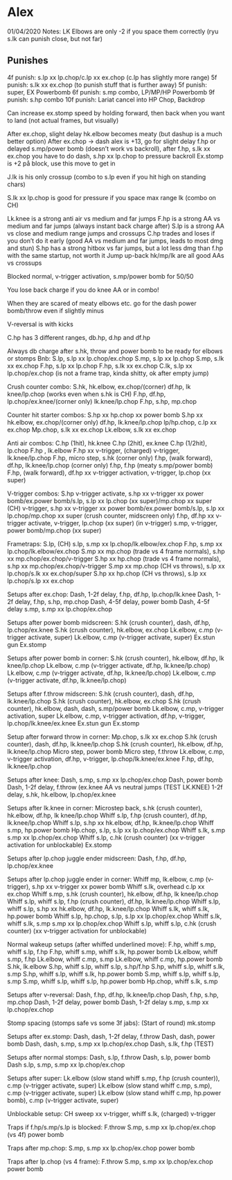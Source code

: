 # Alex
01/04/2020
Notes:
LK Elbows are only -2 if you space them correctly (ryu s.lk can punish close, but not far)


## Punishes
4f punish: s.lp xx lp.chop/c.lp xx ex.chop (c.lp has slightly more range)
5f punish: s.lk xx ex.chop (to punish stuff that is further away)
5f punish: super, EX Powerbomb
6f punish: s.mp combo, LP/MP/HP Powerbomb
9f punish: s.hp combo
10f punish: Lariat cancel into HP Chop, Backdrop

Can increase ex.stomp speed by holding forward, then back when you want to land (not actual frames, but visually)

After ex.chop, slight delay hk.elbow becomes meaty (but dashup is a much better option)
After ex.chop -> dash alex is +13, go for slight delay f.hp or delayed s.mp/power bomb (doesn’t work vs backroll), after f.hp, s.lk xx ex.chop you have to do dash, s.hp xx lp.chop to pressure backroll
Ex.stomp is +2 på block, use this move to get in

J.lk is his only crossup (combo to s.lp even if you hit high on standing chars)

S.lk xx lp.chop is good for pressure if you space max range lk (combo on CH)

Lk.knee is a strong anti air vs medium and far jumps
F.hp is a strong AA vs medium and far jumps (always instant back charge after)
S.lp is a strong AA vs close and medium range jumps and crossups
C.hp trades and loses if you don’t do it early (good AA vs medium and far jumps, leads to most dmg and stun)
S.hp has a strong hitbox vs far jumps, but a lot less dmg than f.hp with the same startup, not worth it
Jump up-back hk/mp/lk are all good AAs vs crossups

Blocked normal, v-trigger activation, s.mp/power bomb for 50/50

You lose back charge if you do knee AA or in combo!

When they are scared of meaty elbows etc. go for the dash power bomb/throw even if slightly minus

V-reversal is with kicks

C.hp has 3 different ranges, db.hp, d.hp and df.hp

Always db charge after s.hk, throw and power bomb to be ready for elbows or stomps
Bnb:
S.lp, s.lp xx lp.chop/ex.chop
S.mp, s.lp xx lp.chop
S.mp, s.lk xx ex.chop
F.hp, s.lp xx lp.chop
F.hp, s.lk xx ex.chop
C.lk, s.lp xx lp.chop/ex.chop (is not a frame trap, kinda shitty, ok after empty jump)

Crush counter combo:
S.hk, hk.elbow, ex.chop/(corner) df.hp, lk knee/lp.chop (works even when s.hk is CH)
F.hp, df.hp, lp.chop/ex.knee/(corner only) lk.knee/lp.chop
F.hp, s.hp, mp.chop

Counter hit starter combos:
S.hp xx hp.chop xx power bomb
S.hp xx hk.elbow, ex.chop/(corner only) df.hp, lk.knee/lp.chop
lp/hp.chop, c.lp xx ex.chop
Mp.chop, s.lk xx ex.chop
Lk.elbow, s.lk xx ex.chop

Anti air combos:
C.hp (1hit), hk.knee
C.hp (2hit), ex.knee
C.hp (1/2hit), lp.chop
F.hp , lk.elbow
F.hp xx v-trigger, (charged) v-trigger, lk.knee/lp.chop
F.hp, micro step, s.hk
(corner only) f.hp, (walk forward), df.hp, lk.knee/lp.chop
(corner only) f.hp, f.hp (meaty s.mp/power bomb)
F.hp, (walk forward), df.hp xx v-trigger activation, v-trigger, lp.chop (xx super)

V-trigger combos:
S.hp v-trigger activate, s.hp xx v-trigger xx power bomb/ex.power bomb/s.lp, s.lp xx lp.chop (xx super)/mp.chop xx super
(CH) v-trigger, s.hp xx v-trigger xx power bomb/ex.power bomb/s.lp, s.lp xx lp.chop/mp.chop xx super
(crush counter, midscreen only) f.hp, df.hp xx v-trigger activate, v-trigger, lp.chop (xx super)
(in v-trigger) s.mp, v-trigger, power bomb/mp.chop (xx super)





Frametraps:
S.lp, (CH) s.lp, s.mp xx lp.chop/lk.elbow/ex.chop
F.hp, s.mp xx lp.chop/lk.elbow/ex.chop
S.mp xx mp.chop (trade vs 4 frame normals), s.hp xx mp.chop/ex.chop/v-trigger
S.hp xx hp.chop (trade vs 4 frame normals), s.hp xx mp.chop/ex.chop/v-trigger
S.mp xx mp.chop (CH vs throws), s.lp xx lp.chop/s.lk xx ex.chop/super
S.hp xx hp.chop (CH vs throws), s.lp xx lp.chop/s.lp xx ex.chop

Setups after ex.chop:
Dash, 1-2f delay, f.hp, df.hp, lp.chop/lk.knee
Dash, 1-2f delay, f.hp, s.hp, mp.chop
Dash, 4-5f delay, power bomb
Dash, 4-5f delay s.mp, s.mp xx lp.chop/ex.chop

Setups after power bomb midscreen:
S.hk (crush counter), dash, df.hp, lp.chop/ex.knee
S.hk (crush counter), hk.elbow, ex.chop
Lk.elbow, c.mp (v-trigger activate, super)
Lk.elbow, c.mp (v-trigger activate, super)
Ex.stun gun
Ex.stomp 

Setups after power bomb in corner:
S.hk (crush counter), hk.elbow, df.hp, lk knee/lp.chop
Lk.elbow, c.mp (v-trigger activate, df.hp, lk.knee/lp.chop)
Lk.elbow, c.mp (v-trigger activate, df.hp, lk.knee/lp.chop)
Lk.elbow, c.mp (v-trigger activate, df.hp, lk.knee/lp.chop)

Setups after f.throw midscreen:
S.hk (crush counter), dash, df.hp, lk.knee/lp.chop
S.hk (crush counter), hk.elbow, ex.chop
S.hk (crush counter), hk.elbow, dash, dash, s.mp/power bomb
Lk.elbow, c.mp, v-trigger activation, super
Lk.elbow, c.mp, v-trigger activation, df.hp, v-trigger, lp.chop/lk.knee/ex.knee
Ex.stun gun
Ex.stomp







Setup after forward throw in corner:
Mp.chop, s.lk xx ex.chop
S.hk (crush counter), dash, df.hp, lk.knee/lp.chop
S.hk (crush counter), hk.elbow, df.hp, lk.knee/lp.chop
Micro step, power bomb
Micro step, f.throw
Lk.elbow, c.mp, v-trigger activation, df.hp, v-trigger, lp.chop/lk.knee/ex.knee
F.hp, df.hp, lk.knee/lp.chop

Setups after knee:
Dash, s.mp, s.mp xx lp.chop/ex.chop
Dash, power bomb
Dash, 1-2f delay, f.throw (ex.knee AA vs neutral jumps (TEST LK.KNEE)
1-2f delay, s.hk, hk.elbow, lp.chop/ex.knee

Setups after lk.knee in corner:
Microstep back, s.hk (crush counter), hk.elbow, df.hp, lk knee/lp.chop
Whiff s.lp, f.hp (crush counter), df.hp, lk.knee/lp.chop
Whiff s.lp, s.hp xx hk.elbow, df.hp, lk.knee/lp.chop
Whiff s.mp, hp.power bomb
Hp.chop, s.lp, s.lp xx lp.chop/ex.chop
Whiff s.lk, s.mp s.mp xx lp.chop/ex.chop
Whiff s.lp, c.hk (crush counter) (xx v-trigger activation for unblockable)
Ex.stomp

Setups after lp.chop juggle ender midscreen:
Dash, f.hp, df.hp, lp.chop/ex.knee

Setups after lp.chop juggle ender in corner:
Whiff mp, lk.elbow, c.mp (v-trigger), s.hp xx v-trigger xx power bomb
Whiff s.lk, overhead c.lp xx ex.chop
Whiff s.mp, s.hk (crush counter), hk.elbow, df.hp, lk knee/lp.chop
Whiff s.lp, whiff s.lp, f.hp (crush counter), df.hp, lk.knee/lp.chop
Whiff s.lp, whiff s.lp, s.hp xx hk.elbow, df.hp, lk.knee/lp.chop
Whiff s.lk, whiff s.lk, hp.power bomb
Whiff s.lp, hp.chop, s.lp, s.lp xx lp.chop/ex.chop
Whiff s.lk, whiff s.lk, s.mp s.mp xx lp.chop/ex.chop
Whiff s.lp, whiff s.lp, c.hk (crush counter) (xx v-trigger activation for unblockable)





Normal wakeup setups (after whiffed underlined move):
F.hp, whiff s.mp, whiff s.lp, f.hp
F.hp, whiff s.mp, whiff s.lk, hp.power bomb
Lk.elbow, whiff s.mp, f.hp
Lk.elbow, whiff c.mp, s.mp
Lk.elbow, whiff c.mp, hp.power bomb
S.hk, lk.elbow
S.hp, whiff s.lp, whiff s.lp, s.hp/f.hp
S.hp, whiff s.lp, whiff s.lk, s.mp
S.hp, whiff s.lp, whiff s.lk, hp.power bomb
S.mp, whiff s.lp, whiff s.lp, s.mp
S.mp, whiff s.lp, whiff s.lp, hp.power bomb
Hp.chop, whiff s.lk, s.mp

Setups after v-reversal:
Dash, f.hp, df.hp, lk.knee/lp.chop
Dash, f.hp, s.hp, mp.chop
Dash, 1-2f delay, power bomb
Dash, 1-2f delay s.mp, s.mp xx lp.chop/ex.chop

Stomp spacing (stomps safe vs some 3f jabs):
(Start of round) mk.stomp

Setups after ex.stomp:
Dash, dash, 1-2f delay, f.throw
Dash, dash, power bomb
Dash, dash, s.mp, s.mp xx lp.chop/ex.chop
Dash, s.lk, f.hp (TEST)

Setups after normal stomps:
Dash, s.lp, f.throw
Dash, s.lp, power bomb
Dash s.lp, s.mp, s.mp xx lp.chop/ex.chop

Setups after super:
Lk.elbow (slow stand whiff s.mp, f.hp (crush counter)), c.mp (v-trigger activate, super)
Lk.elbow (slow stand whiff c.mp, s.mp), c.mp (v-trigger activate, super)
Lk.elbow (slow stand whiff c.mp, hp.power bomb), c.mp (v-trigger activate, super)





Unblockable setup:
CH sweep xx v-trigger, whiff s.lk, (charged) v-trigger

Traps if f.hp/s.mp/s.lp is blocked:
F.throw
S.mp, s.mp xx lp.chop/ex.chop
(vs 4f) power bomb

Traps after mp.chop:
S.mp, s.mp xx lp.chop/ex.chop
power bomb

Traps after lp.chop (vs 4 frame):
F.throw
S.mp, s.mp xx lp.chop/ex.chop
power bomb
